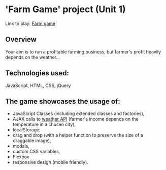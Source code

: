 # 'Farm Game' project (Unit 1)
Link to play: [Farm game](https://farm-game-by-roman.herokuapp.com/)

## Overview
Your aim is to run a profitable farming business, but farmer's profit heavily depends on the weather...

## Technologies used:
JavaScript, HTML, CSS, jQuery

## The game showcases the usage of:
* JavaScript Classes (including extended classes and factories),
* AJAX calls to [weather API](https://openweathermap.org/api) (farmer's income depends on the temperature in a chosen city),
* localStorage,
* drag and drop (with a helper function to preserve the size of a draggable image),
* modals,
* custom CSS variables,
* Flexbox
* responsive design (mobile friendly).

